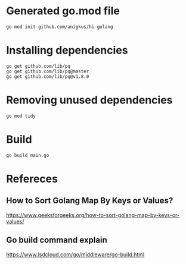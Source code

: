 # Generated go.mod file
```
go mod init github.com/anigkus/hi-golang
```  

# Installing dependencies
```
go get github.com/lib/pq
go get github.com/lib/pq@master
go get github.com/lib/pq@v1.8.0
```

# Removing unused dependencies
```
go mod tidy
```

# Build
```
go build main.go
```

# Refereces
## How to Sort Golang Map By Keys or Values?
https://www.geeksforgeeks.org/how-to-sort-golang-map-by-keys-or-values/
## Go build command explain
https://www.lsdcloud.com/go/middleware/go-build.html